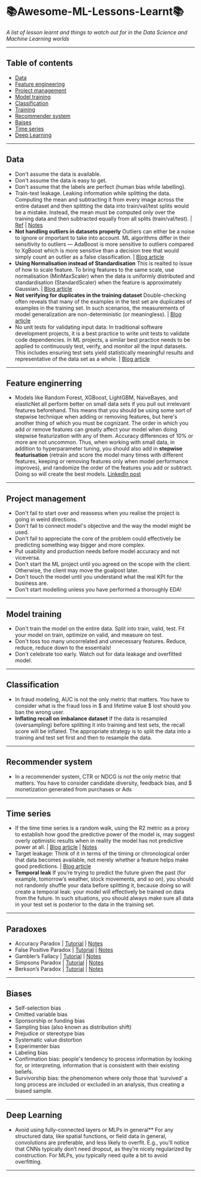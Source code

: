 # 📚Awesome-ML-Lessons-Learnt📚
*A list of lesson learnt and things to watch out for in the Data Science and Machine Learning worlds*
***

## Table of contents
- [Data](#data)
- [Feature engineering](https://github.com/kyaiooiayk/Awesome-ML-Lessons-Learnt/edit/main/README.md#feature-engineering)
- [Project management](https://github.com/kyaiooiayk/Awesome-ML-Lessons-Learnt/edit/main/README.md#project-management)
- [Model training](https://github.com/kyaiooiayk/Awesome-ML-Lessons-Learnt/edit/main/README.md#model-training)
- [Classification](https://github.com/kyaiooiayk/Awesome-ML-Lessons-Learnt/edit/main/README.md#classification)
- [Training](https://github.com/kyaiooiayk/Awesome-ML-Lessons-Learnt/edit/main/README.md#model-training)
- [Recommender system](https://github.com/kyaiooiayk/Awesome-ML-Lessons-Learnt/edit/main/README.md#recommender-system)
- [Baises](https://github.com/kyaiooiayk/Awesome-ML-Lessons-Learnt/edit/main/README.md#biases)
- [Time series](https://github.com/kyaiooiayk/Awesome-ML-Lessons-Learnt/edit/main/README.md#time-series)
- [Deep Learning](https://github.com/kyaiooiayk/Awesome-ML-Lessons-Learnt/edit/main/README.md#deep-learning) 
***

## Data
- Don't assume the data is available.
- Don't assume the data is easy to get.
- Don't assume that the labels are perfect (human bias while labelling).
- Train-test leakage. Leaking information while splitting the data. Computing the mean and subtracting it from every image across the entire dataset and then splitting the data into train/val/test splits would be a mistake. Instead, the mean must be computed only over the training data and then subtracted equally from all splits (train/val/test). | [Ref](https://cs231n.github.io/neural-networks-2/) | [Notes](https://drive.google.com/drive/u/1/folders/1gqmJ9JAm_UR9Lzh6Zpj3R3pSLWUIdbQ7)
- **Not handling outliers in datasets properly** Outliers can either be a noise to ignore or important to take into account. ML algorithms differ in their sensitivity to outliers — AdaBoost is more sensitive to outliers compared to XgBoost which is more sensitive than a decision tree that would simply count an outlier as a false classification. | [Blog article](https://www.kdnuggets.com/2021/06/9-deadly-sins-ml-dataset-selection.html)
- **Using Normalisation instead of Standardisation** This is realted to issue of how to scale feature. To bring features to the same scale, use normalisation (MinMaxScaler) when the data is uniformly distributed and standardisation (StandardScaler) when the feature is approximately Gaussian. | [Blog article](https://www.kdnuggets.com/2021/06/9-deadly-sins-ml-dataset-selection.html)
- **Not verifying for duplicates in the training dataset** Double-checking often reveals that many of the examples in the test set are duplicates of examples in the training set. In such scenarios, the measurements of model generalization are non-deterministic (or meaningless). | [Blog article](https://www.kdnuggets.com/2021/06/9-deadly-sins-ml-dataset-selection.html)
- No unit tests for validating input data: In traditional software development projects, it is a best practice to write unit tests to validate code dependencies. In ML projects, a similar best practice needs to be applied to continuously test, verify, and monitor all the input datasets. This includes ensuring test sets yield statistically meaningful results and representative of the data set as a whole. | [Blog article](https://www.kdnuggets.com/2021/06/9-deadly-sins-ml-dataset-selection.html)
***

## Feature enginerring
- Models like Random Forest, XGBoost, LightGBM, NaiveBayes, and elasticNet all perform better on small data sets if you pull out irrelevant features beforehand. This means that you should be using some sort of stepwise technique when adding or removing features, but here's another thing of which you must be cognizant. The order in which you add or remove features can greatly affect your model when doing stepwise featurization with any of them. Accuracy differences of 10% or more are not uncommon. Thus, when working with small data, in addition to hyperparameter tuning, you should also add in **stepwise featurisation** (retrain and score the model many times with different features, keeping or removing features only when model performance improves), and randomize the order of the features you add or subtract. Doing so will create the best models. [LinkedIn post](https://www.linkedin.com/feed/update/urn:li:activity:7092956477665001472/)
***

## Project management
- Don't fail to start over and reassess when you realise the project is going in weird directions.
- Don't fail to connect model's objective and the way the model might be used.
- Don't fail to appreciate the core of the problem could effectively be predicting something way bigger and more complex.
- Put usability and production needs before model accuracy and not viceversa.
- Don't start the ML project until you agreed on the scope with the client. Otherwise, the client may move the goalpost later.
- Don't touch the model until you understand what the real KPI for the business are.
- Don't start modelling unless you have performed a thoroughly EDA!
***

## Model training
- Don't train the model on the entire data. Split into train, valid, test. Fit your model on train, optimize on valid, and measure on test.
- Don't toss too many uncorrelated and unnecessary features. Reduce, reduce, reduce down to the essentials!
- Don't celebrate too early. Watch out for data leakage and overfitted model.
***

## Classification
- In fraud modeling, AUC is not the only metric that matters. You have to consider what is the fraud loss in $ and lifetime value $ lost should you ban the wrong user.
- **Inflating recall on imbalance dataset** If the data is resampled (oversampling) before splitting it into training and test  sets, the recall score will be inflated. The appropriate strategy is to split the data into a training and test set first and then to resample the data.
***

## Recommender system
- In a recommender system, CTR or NDCG is not the only metric that matters. You have to consider candidate diversity, feedback bias, and $ monetization generated from purchases or Ads
***

## Time series
- If the time time series is a random walk, using the R2 metric as a proxy to establish how good the predictive power of the model is, may suggest overly optimistic results when in reality the model has not predictive power at all. | [Blog article](https://www.linkedin.com/pulse/how-use-machine-learning-time-series-forecasting-vegard-flovik-phd/) | [Notes](https://drive.google.com/drive/u/1/folders/1gqmJ9JAm_UR9Lzh6Zpj3R3pSLWUIdbQ7)
- Target leakage: Think of it in terms of the timing or chronological order that data becomes available, not merely whether a feature helps make good predictions. | [Blog article](https://www.kaggle.com/code/alexisbcook/data-leakage/tutorial) 
- **Temporal leak** If you’re trying to predict the future given the past (for example, tomorrow’s weather, stock movements, and so on), you should not randomly shuffle your data before splitting it, because doing so will create a temporal leak: your model will effectively be trained on data from the future. In such situations, you should always make sure all data in your test set is posterior to the data in the training set. 
***

## Paradoxes
- Accuracy Paradox | [Tutorial](https://github.com/kyaiooiayk/Statistics-Probability-Notes/blob/main/tutorials/5%20Statistical%20Paradoxes.ipynb) | [Notes](https://drive.google.com/drive/u/1/folders/1YW0sN9uGx7bOUbXQOwmZ3RNGoeRDqbiz)
- False Positive Paradox | [Tutorial](https://github.com/kyaiooiayk/Statistics-Probability-Notes/blob/main/tutorials/5%20Statistical%20Paradoxes.ipynb) | [Notes](https://drive.google.com/drive/u/1/folders/1YW0sN9uGx7bOUbXQOwmZ3RNGoeRDqbiz)
- Gambler’s Fallacy | [Tutorial](https://github.com/kyaiooiayk/Statistics-Probability-Notes/blob/main/tutorials/5%20Statistical%20Paradoxes.ipynb) | [Notes](https://drive.google.com/drive/u/1/folders/1YW0sN9uGx7bOUbXQOwmZ3RNGoeRDqbiz)
- Simpsons Paradox | [Tutorial](https://github.com/kyaiooiayk/Statistics-Probability-Notes/blob/main/tutorials/5%20Statistical%20Paradoxes.ipynb) | [Notes](https://drive.google.com/drive/u/1/folders/1YW0sN9uGx7bOUbXQOwmZ3RNGoeRDqbiz)
- Berkson’s Paradox | [Tutorial](https://github.com/kyaiooiayk/Statistics-Probability-Notes/blob/main/tutorials/5%20Statistical%20Paradoxes.ipynb) | [Notes](https://drive.google.com/drive/u/1/folders/1YW0sN9uGx7bOUbXQOwmZ3RNGoeRDqbiz)
***

## Biases
- Self-selection bias
- Omitted variable bias
- Sponsorship or funding bias
- Sampling bias (also known as distribution shift)
- Prejudice or stereotype bias
- Systematic value distortion
- Experimenter bias
- Labeling bias
- Confirmation bias: people's tendency to process information by looking for, or interpreting, information that is consistent with their existing beliefs.
- Survivorship bias: the phenomenon where only those that ‘survived’ a long process are included or excluded in an analysis, thus creating a biased sample.
***

## Deep Learning
- Avoid using fully-connected layers or MLPs in general** For any structured data, like spatial functions, or field data in general, convolutions are preferable, and less likely to overfit. E.g., you’ll notice that CNNs typically don’t need dropout, as they’re nicely regularized by construction. For MLPs, you typically need quite a bit to avoid overfitting.
***
